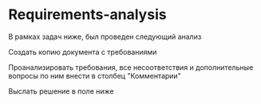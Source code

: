 # Requirements-analysis

В рамках задач ниже, был проведен следующий анализ 

Создать копию документа с требованиями

Проанализировать требования, все несоответствия и дополнительные вопросы по ним внести в столбец "Комментарии"

Выслать решение в поле ниже

